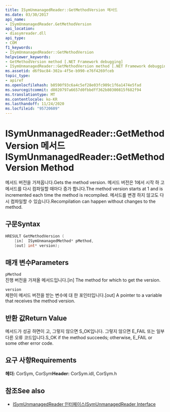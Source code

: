 ```yaml
---
title: ISymUnmanagedReader::GetMethodVersion 메서드
ms.date: 03/30/2017
api_name:
- ISymUnmanagedReader.GetMethodVersion
api_location:
- diasymreader.dll
api_type:
- COM
f1_keywords:
- ISymUnmanagedReader::GetMethodVersion
helpviewer_keywords:
- GetMethodVersion method [.NET Framework debugging]
- ISymUnmanagedReader::GetMethodVersion method [.NET Framework debugging]
ms.assetid: d6f9ac84-302a-4f5e-b990-e76f4269fceb
topic_type:
- apiref
ms.openlocfilehash: b0590f93c6a4c5ef28e03fc909c1f6a1474e5fad
ms.sourcegitcommit: d8020797a6657d0fbbdff362b80300815f682f94
ms.translationtype: MT
ms.contentlocale: ko-KR
ms.lasthandoff: 11/24/2020
ms.locfileid: "95720609"
---
```

# <a name="isymunmanagedreadergetmethodversion-method"></a><span data-ttu-id="3d82e-102">ISymUnmanagedReader::GetMethodVersion 메서드</span><span class="sxs-lookup"><span data-stu-id="3d82e-102">ISymUnmanagedReader::GetMethodVersion Method</span></span>

<span data-ttu-id="3d82e-103">메서드 버전을 가져옵니다.</span><span class="sxs-lookup"><span data-stu-id="3d82e-103">Gets the method version.</span></span> <span data-ttu-id="3d82e-104">메서드 버전은 1에서 시작 하 고 메서드를 다시 컴파일할 때마다 증가 합니다.</span><span class="sxs-lookup"><span data-stu-id="3d82e-104">The method version starts at 1 and is incremented each time the method is recompiled.</span></span> <span data-ttu-id="3d82e-105">메서드를 변경 하지 않고도 다시 컴파일할 수 있습니다.</span><span class="sxs-lookup"><span data-stu-id="3d82e-105">Recompilation can happen without changes to the method.</span></span>  
  
## <a name="syntax"></a><span data-ttu-id="3d82e-106">구문</span><span class="sxs-lookup"><span data-stu-id="3d82e-106">Syntax</span></span>  
  
```cpp  
HRESULT GetMethodVersion (  
    [in]  ISymUnmanagedMethod* pMethod,  
    [out] int* version);  
```  
  
## <a name="parameters"></a><span data-ttu-id="3d82e-107">매개 변수</span><span class="sxs-lookup"><span data-stu-id="3d82e-107">Parameters</span></span>  

 `pMethod`  
 <span data-ttu-id="3d82e-108">진행 버전을 가져올 메서드입니다.</span><span class="sxs-lookup"><span data-stu-id="3d82e-108">[in] The method for which to get the version.</span></span>  
  
 `version`  
 <span data-ttu-id="3d82e-109">제한이 메서드 버전을 받는 변수에 대 한 포인터입니다.</span><span class="sxs-lookup"><span data-stu-id="3d82e-109">[out] A pointer to a variable that receives the method version.</span></span>  
  
## <a name="return-value"></a><span data-ttu-id="3d82e-110">반환 값</span><span class="sxs-lookup"><span data-stu-id="3d82e-110">Return Value</span></span>  

 <span data-ttu-id="3d82e-111">메서드가 성공 하면이 고, 그렇지 않으면 S_OK입니다. 그렇지 않으면 E_FAIL 또는 일부 다른 오류 코드입니다.</span><span class="sxs-lookup"><span data-stu-id="3d82e-111">S_OK if the method succeeds; otherwise, E_FAIL or some other error code.</span></span>  
  
## <a name="requirements"></a><span data-ttu-id="3d82e-112">요구 사항</span><span class="sxs-lookup"><span data-stu-id="3d82e-112">Requirements</span></span>  

 <span data-ttu-id="3d82e-113">**헤더:** CorSym, CorSym</span><span class="sxs-lookup"><span data-stu-id="3d82e-113">**Header:** CorSym.idl, CorSym.h</span></span>  
  
## <a name="see-also"></a><span data-ttu-id="3d82e-114">참조</span><span class="sxs-lookup"><span data-stu-id="3d82e-114">See also</span></span>

- [<span data-ttu-id="3d82e-115">ISymUnmanagedReader 인터페이스</span><span class="sxs-lookup"><span data-stu-id="3d82e-115">ISymUnmanagedReader Interface</span></span>](isymunmanagedreader-interface.md)
